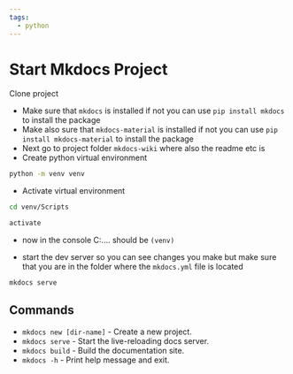 ```yaml
---
tags:
  - python
---
```


# Start Mkdocs Project

Clone project

- Make sure that `mkdocs` is installed if not you can use `pip install mkdocs` to install the package
- Make also sure that `mkdocs-material` is installed if not you can use `pip install mkdocs-material` to install the package
- Next go to project folder `mkdocs-wiki` where also the readme etc is
- Create python virtual environment
```bash
python -m venv venv
```

- Activate virtual environment
```bash
cd venv/Scripts
```

```bash
activate
```

- now in the console C:\.... should be `(venv)`

- start the dev server so you can see changes you make but make sure that you are in the folder where the `mkdocs.yml` file is located
```bash
mkdocs serve
```

## Commands

* `mkdocs new [dir-name]` - Create a new project.
* `mkdocs serve` - Start the live-reloading docs server.
* `mkdocs build` - Build the documentation site.
* `mkdocs -h` - Print help message and exit.